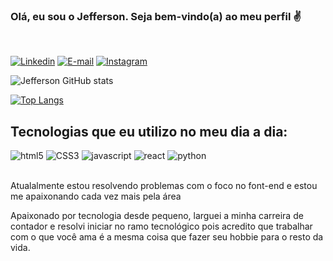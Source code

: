 ### Olá, eu sou o Jefferson. Seja bem-vindo(a) ao meu perfil ✌️
<br>

[![Linkedin](https://img.shields.io/badge/LinkedIn-0077B5?style=for-the-badge&logo=linkedin&logoColor=white)](https://www.linkedin.com/in/jeffersonSilvaJJS)
[![E-mail](https://img.shields.io/badge/Gmail-D14836?style=for-the-badge&logo=gmail&logoColor=white
)](mailto:jeffersonrio77@gmail.com)
[![Instagram](https://img.shields.io/badge/Instagram-E4405F?style=for-the-badge&logo=instagram&logoColor=white)](oggle.com)

![Jefferson GitHub stats](https://github-readme-stats.vercel.app/api?username=Fawlkzin&show_icons=true&theme=dark)

[![Top Langs](https://github-readme-stats.vercel.app/api/top-langs/?username=fawlkzin)](https://github.com/anuraghazra/github-readme-stats)


## Tecnologias que eu utilizo no meu dia a dia:

<div style="display inline-block">
    <img aling="center" alt="html5" src="https://img.shields.io/badge/HTML5-E34F26?style=for-the-badge&logo=html5&logoColor=white">
    <img aling="center" alt="CSS3" src="https://img.shields.io/badge/CSS3-1572B6?style=for-the-badge&logo=css3&logoColor=white">
    <img aling="center" alt="javascript" src="https://img.shields.io/badge/JavaScript-F7DF1E?style=for-the-badge&logo=javascript&logoColor=black">
    <img aling="center" alt="react" src="https://img.shields.io/badge/React-20232A?style=for-the-badge&logo=react&logoColor=61DAFB">
    <img aling="center" alt="python" src="https://img.shields.io/badge/Python-14354C?style=for-the-badge&logo=python&logoColor=white"> 
</div><br>

Atualalmente estou resolvendo problemas com o foco no font-end e estou me apaixonando cada vez mais pela área 

Apaixonado por tecnologia desde pequeno, larguei a minha carreira de contador e resolvi iniciar no ramo tecnológico pois acredito que trabalhar com o que você ama é a mesma coisa que fazer seu hobbie para o resto da vida.
